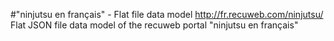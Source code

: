 #"ninjutsu en français" - Flat file data model
http://fr.recuweb.com/ninjutsu/
Flat JSON file data model of the recuweb portal "ninjutsu en français"

